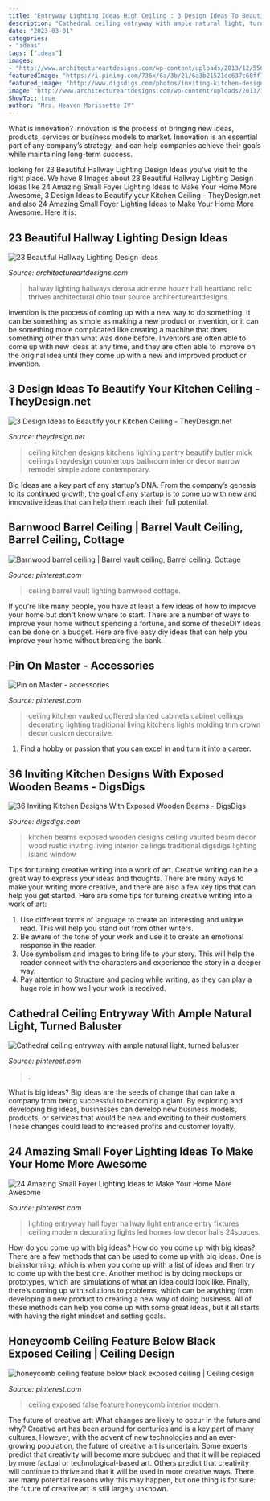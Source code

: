 ```yaml
---
title: "Entryway Lighting Ideas High Ceiling : 3 Design Ideas To Beautify Your Kitchen Ceiling"
description: "Cathedral ceiling entryway with ample natural light, turned baluster"
date: "2023-03-01"
categories:
- "ideas"
tags: ["ideas"]
images:
- "http://www.architectureartdesigns.com/wp-content/uploads/2013/12/550.jpg"
featuredImage: "https://i.pinimg.com/736x/6a/3b/21/6a3b21521dc637c60ff7d13f3e13c74c--vaulted-coffered-ceiling-kitchen-sink-faucets.jpg"
featured_image: "http://www.digsdigs.com/photos/inviting-kitchen-designs-with-exposed-wooden-beams-1-554x837.jpg"
image: "http://www.architectureartdesigns.com/wp-content/uploads/2013/12/550.jpg"
ShowToc: true
author: "Mrs. Heaven Morissette IV"
---
```



What is innovation?
Innovation is the process of bringing new ideas, products, services or business models to market. Innovation is an essential part of any company’s strategy, and can help companies achieve their goals while maintaining long-term success.

	

		
looking for 23 Beautiful Hallway Lighting Design Ideas you've visit to the right place. We have 8 Images about 23 Beautiful Hallway Lighting Design Ideas like 24 Amazing Small Foyer Lighting Ideas to Make Your Home More Awesome, 3 Design Ideas to Beautify your Kitchen Ceiling - TheyDesign.net and also 24 Amazing Small Foyer Lighting Ideas to Make Your Home More Awesome. Here it is:
		
    
## 23 Beautiful Hallway Lighting Design Ideas

<img loading=lazy src="http://www.architectureartdesigns.com/wp-content/uploads/2013/12/550.jpg" onerror="this.onerror=null;this.src='https://tse2.mm.bing.net/th?id=OIP.SmgY2IUqGucbMOidpe-H8wAAAA&amp;pid=15.1';" alt="23 Beautiful Hallway Lighting Design Ideas">

_Source: architectureartdesigns.com_

>hallway lighting hallways derosa adrienne houzz hall heartland relic thrives architectural ohio tour source architectureartdesigns. 

	

Invention is the process of coming up with a new way to do something. It can be something as simple as making a new product or invention, or it can be something more complicated like creating a machine that does something other than what was done before. Inventors are often able to come up with new ideas at any time, and they are often able to improve on the original idea until they come up with a new and improved product or invention.

    
## 3 Design Ideas To Beautify Your Kitchen Ceiling - TheyDesign.net

<img loading=lazy src="https://theydesign.net/wp-content/uploads/2017/06/the-best-kitchen-ceiling-ideas-theydesign-intended-for-kitchen-ceiling-3-design-ideas-to-beautify-your-kitchen-ceiling.jpg" onerror="this.onerror=null;this.src='https://tse1.mm.bing.net/th?id=OIP.aSmexZoHoC-HPDFIFc53fAHaLH&amp;pid=15.1';" alt="3 Design Ideas to Beautify your Kitchen Ceiling - TheyDesign.net">

_Source: theydesign.net_

>ceiling kitchen designs kitchens lighting pantry beautify butler mick ceilings theydesign countertops bathroom interior decor narrow remodel simple adore contemporary. 

	

Big Ideas are a key part of any startup’s DNA. From the company’s genesis to its continued growth, the goal of any startup is to come up with new and innovative ideas that can help them reach their full potential.

    
## Barnwood Barrel Ceiling | Barrel Vault Ceiling, Barrel Ceiling, Cottage

<img loading=lazy src="https://i.pinimg.com/736x/f8/34/1c/f8341c041467c3852b1cde4ecfded2d0.jpg" onerror="this.onerror=null;this.src='https://tse1.mm.bing.net/th?id=OIP.1KnqBT7qnNN-HK_bY2IjyQHaJ3&amp;pid=15.1';" alt="Barnwood barrel ceiling | Barrel vault ceiling, Barrel ceiling, Cottage">

_Source: pinterest.com_

>ceiling barrel vault lighting barnwood cottage. 

	

If you're like many people, you have at least a few ideas of how to improve your home but don't know where to start. There are a number of ways to improve your home without spending a fortune, and some of theseDIY ideas can be done on a budget. Here are five easy diy ideas that can help you improve your home without breaking the bank.

    
## Pin On Master - Accessories

<img loading=lazy src="https://i.pinimg.com/736x/6a/3b/21/6a3b21521dc637c60ff7d13f3e13c74c--vaulted-coffered-ceiling-kitchen-sink-faucets.jpg" onerror="this.onerror=null;this.src='https://tse3.mm.bing.net/th?id=OIP.t0PiNpjyzwT39d7fTOneBwHaLH&amp;pid=15.1';" alt="Pin on Master - accessories">

_Source: pinterest.com_

>ceiling kitchen vaulted coffered slanted cabinets cabinet ceilings decorating lighting traditional living kitchens lights molding trim crown decor custom decorative. 

	

1. Find a hobby or passion that you can excel in and turn it into a career.

    
## 36 Inviting Kitchen Designs With Exposed Wooden Beams - DigsDigs

<img loading=lazy src="http://www.digsdigs.com/photos/inviting-kitchen-designs-with-exposed-wooden-beams-1-554x837.jpg" onerror="this.onerror=null;this.src='https://tse4.mm.bing.net/th?id=OIP.-v8dKvo-Gw9TG7Oq2fk1dwHaLM&amp;pid=15.1';" alt="36 Inviting Kitchen Designs With Exposed Wooden Beams - DigsDigs">

_Source: digsdigs.com_

>kitchen beams exposed wooden designs ceiling vaulted beam decor wood rustic inviting living interior ceilings traditional digsdigs lighting island window. 

	

Tips for turning creative writing into a work of art.
Creative writing can be a great way to express your ideas and thoughts. There are many ways to make your writing more creative, and there are also a few key tips that can help you get started. Here are some tips for turning creative writing into a work of art:
1. Use different forms of language to create an interesting and unique read. This will help you stand out from other writers.
2. Be aware of the tone of your work and use it to create an emotional response in the reader.
3. Use symbolism and images to bring life to your story. This will help the reader connect with the characters and experience the story in a deeper way.
4. Pay attention to Structure and pacing while writing, as they can play a huge role in how well your work is received.

    
## Cathedral Ceiling Entryway With Ample Natural Light, Turned Baluster

<img loading=lazy src="https://i.pinimg.com/736x/fb/e2/99/fbe2990fcfa10b11c4ce220019ec8eef.jpg" onerror="this.onerror=null;this.src='https://tse1.mm.bing.net/th?id=OIP.8T1XHBdcmHIGZOyl6gOelQHaLH&amp;pid=15.1';" alt="Cathedral ceiling entryway with ample natural light, turned baluster">

_Source: pinterest.com_

>. 

	

What is big ideas?
Big ideas are the seeds of change that can take a company from being successful to becoming a giant. By exploring and developing big ideas, businesses can develop new business models, products, or services that would be new and exciting to their customers. These changes could lead to increased profits and customer loyalty.

    
## 24 Amazing Small Foyer Lighting Ideas To Make Your Home More Awesome

<img loading=lazy src="https://i.pinimg.com/736x/8d/f8/e8/8df8e8eff46c19aaa86c01de85bf613a.jpg" onerror="this.onerror=null;this.src='https://tse1.mm.bing.net/th?id=OIP.oj31Gb-b71-lKTm7jQr1XAHaLD&amp;pid=15.1';" alt="24 Amazing Small Foyer Lighting Ideas to Make Your Home More Awesome">

_Source: pinterest.com_

>lighting entryway hall foyer hallway light entrance entry fixtures ceiling modern decorating lights led homes low decor halls 24spaces. 

	

How do you come up with big ideas?
How do you come up with big ideas? There are a few methods that can be used to come up with big ideas. One is brainstorming, which is when you come up with a list of ideas and then try to come up with the best one. Another method is by doing mockups or prototypes, which are simulations of what an idea could look like. Finally, there’s coming up with solutions to problems, which can be anything from developing a new product to creating a new way of doing business. All of these methods can help you come up with some great ideas, but it all starts with having the right mindset and setting goals.

    
## Honeycomb Ceiling Feature Below Black Exposed Ceiling | Ceiling Design

<img loading=lazy src="https://i.pinimg.com/736x/4a/b9/fd/4ab9fd8fb738aa9285624417bfdbce7e.jpg" onerror="this.onerror=null;this.src='https://tse4.mm.bing.net/th?id=OIP.ODA4877nWDjBIdupqtHGKwHaJ4&amp;pid=15.1';" alt="honeycomb ceiling feature below black exposed ceiling | Ceiling design">

_Source: pinterest.com_

>ceiling exposed false feature honeycomb interior modern. 

	

The future of creative art: What changes are likely to occur in the future and why?
Creative art has been around for centuries and is a key part of many cultures. However, with the advent of new technologies and an ever-growing population, the future of creative art is uncertain. Some experts predict that creativity will become more subdued and that it will be replaced by more factual or technological-based art. Others predict that creativity will continue to thrive and that it will be used in more creative ways. There are many potential reasons why this may happen, but one thing is for sure: the future of creative art is still largely unknown.

